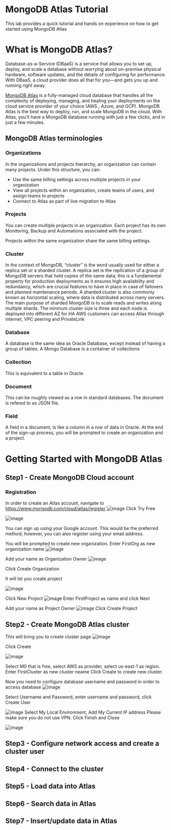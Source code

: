 # MongoDB Atlas Tutorial
This lab provides a quick tutorial and hands on experience on how to get started using MongoDB Atlas

# What is MongoDB Atlas?
Database-as-a-Service (DBaaS) is a service that allows you to set up, deploy, and scale a database without worrying about on-premise physical hardware, software updates, and the details of configuring for performance. With DBaaS, a cloud provider does all that for you—and gets you up and running right away.

[MongoDB Atlas](https://www.mongodb.com/cloud/atlas) is a fully-managed cloud database that handles all the complexity of deploying, managing, and healing your deployments on the cloud service provider of your choice (AWS , Azure, and GCP). MongoDB Atlas is the best way to deploy, run, and scale MongoDB in the cloud. With Atlas, you’ll have a MongoDB database running with just a few clicks, and in just a few minutes.

## MongoDB Atlas terminologies
### Organizations 
In the organizations and projects hierarchy, an organization can contain many projects. Under this structure, you can:

   - Use the same billing settings across multiple projects in your organization
   - View all projects within an organization, create teams of users, and assign teams to projects
   - Connect to Atlas as part of live migration to Atlas

### Projects
You can create multiple projects in an organization. Each project has its own Monitoring, Backup and Automations associated with the project.

Projects within the same organization share the same billing settings.

### Cluster 
In the context of MongoDB, “cluster” is the word usually used for either a replica set or a sharded cluster. A replica set is the 
replication of a group of MongoDB servers that hold copies of the same data; this is a fundamental property for production deployments as it ensures high availability and redundancy, which are crucial  features to have in place in case of failovers and planned maintenance periods.
A sharded cluster is also commonly known as horizontal scaling, where data is distributed across many servers.
The main purpose of sharded MongoDB is to scale reads and writes along multiple shards.
The minmum cluster size is three and each node is deployed into different AZ for HA
AWS customers can access Atlas through internet, VPC peering and PrivateLink

### Database
A database is the same idea as Oracle Database, except instead of having a group of tables. A Mongo Database is a container of collections

### Collection
This is equivalent to a table in Oracle.

### Document
This can be roughly viewed as a row in standard databases. The document is refered to as JSON file.

### Field
A field in a document, is like a column in a row of data in Oracle. At the end of the sign-up process, you will be prompted to create an organization and a project.





# Getting Started with MongoDB Atlas
## Step1 - Create MongoDB Cloud account
### Registration
In order to create an Atlas account, navigate to https://www.mongodb.com/cloud/atlas/register
![image](https://github.com/haibzhou/MongoDB-Atlas-Tutorial/assets/109695471/886841ce-a05e-4770-8d9c-bebf465676a7)
Click Try Free

![image](https://github.com/haibzhou/MongoDB-Atlas-Tutorial/assets/109695471/c055b0a1-c45c-42c4-bde4-022b8aca0309)


You can sign up using your Google account. This would be the preferred method; however, you can also register using your email address.

You will be prompted to create new organization. Enter FirstOrg as new organization name
![image](https://github.com/haibzhou/MongoDB-Atlas-Tutorial/assets/109695471/3f778b7d-69ec-49d6-a35e-bc19945d079b)

Add your name as Organization Owner
![image](https://github.com/haibzhou/MongoDB-Atlas-Tutorial/assets/109695471/92d7268e-47f1-4ec3-9729-3d7337bc51c0)

Click Create Organization

It will let you create project

![image](https://github.com/haibzhou/MongoDB-Atlas-Tutorial/assets/109695471/db50e566-d401-4a85-8337-b594eda345ac)

Click New Project
![image](https://github.com/haibzhou/MongoDB-Atlas-Tutorial/assets/109695471/a7704e75-93d7-46bd-afd5-78e3f8973e66)
Enter FirstProject as name and click Next

Add your name as Project Owner
![image](https://github.com/haibzhou/MongoDB-Atlas-Tutorial/assets/109695471/6020d3cc-67bc-487d-91b1-69065f3c1d7c)
Click Create Project












## Step2 - Create MongoDB Atlas cluster
This will bring you to create cluster page
![image](https://github.com/haibzhou/MongoDB-Atlas-Tutorial/assets/109695471/ac66fe9b-cb05-4782-a655-ac77b72517ed)

Click Create

![image](https://github.com/haibzhou/MongoDB-Atlas-Tutorial/assets/109695471/abfdea20-0a24-47e1-ada0-212e74348395)

Select M0 that is free, select AWS as provider, select us-east-1 as region. 
Enter FirstCluster as new cluster neame
Click Create to create new cluster.

Now you need to configure database username and password in order to access database
![image](https://github.com/haibzhou/MongoDB-Atlas-Tutorial/assets/109695471/36ee0e7d-d5c1-4aab-a069-7850bef50fe9)

Select Username and Password, enter username and password, click Create User

![image](https://github.com/haibzhou/MongoDB-Atlas-Tutorial/assets/109695471/2dba13bf-1016-47b0-a250-14911cbb85ce)
Select My Local Environment, Add My Current IP address 
Please make sure you do not use VPN.
Click Finish and Close

![image](https://github.com/haibzhou/MongoDB-Atlas-Tutorial/assets/109695471/515dbd75-ef3a-41b8-9140-f1f30073f367)


## Step3 - Configure network access and create a cluster user
## Step4 - Connect to the cluster
## Step5 - Load data into Atlas
## Step6 - Search data in Atlas
## Step7 - Insert/update data in Atlas
